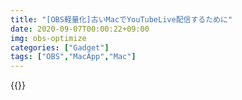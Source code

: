 ```yaml
---
title: "[OBS軽量化]古いMacでYouTubeLive配信するために"
date: 2020-09-07T00:00:22+09:00
img: obs-optimize
categories: ["Gadget"]
tags: ["OBS","MacApp","Mac"]
---
```


{{<ad>}}
